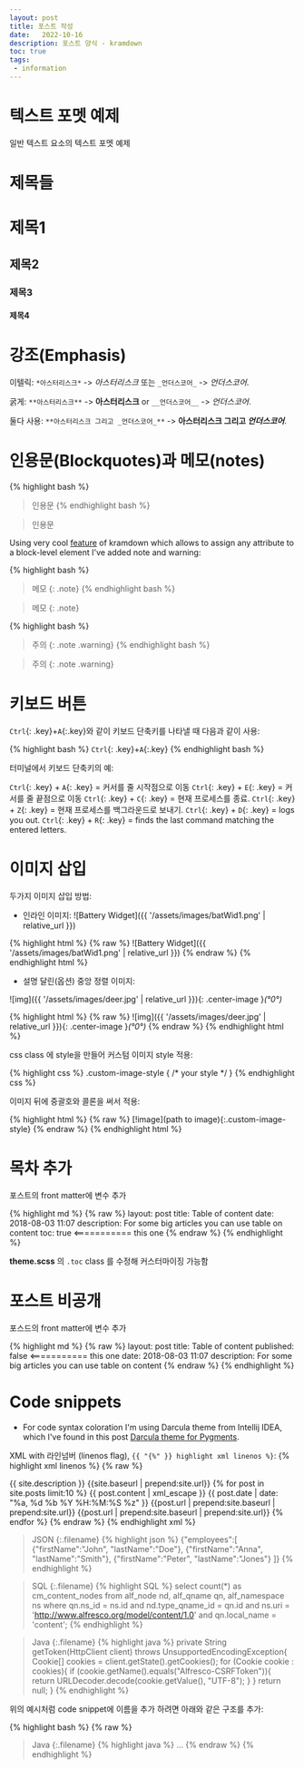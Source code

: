 ```yaml
---
layout: post
title: 포스트 작성
date:   2022-10-16
description: 포스트 양식 - kramdown
toc: true
tags:
 - information
---
```


# 텍스트 포멧 예제

일반 텍스트 요소의 텍스트 포멧 예제

# 제목들

# 제목1

## 제목2

### 제목3

#### 제목4

# 강조(Emphasis)

이텔릭: `*아스터리스크*` -> *아스터리스크* 또는 `_언더스코어_` -> _언더스코어_.

굵게: `**아스터리스크**` -> **아스터리스크** or `__언더스코어__` -> _언더스코어_.

둘다 사용: `**아스터리스크 그리고 _언더스코어_**` -> **아스터리스크 그리고 _언더스코어_**.

# 인용문(Blockquotes)과 메모(notes)

{% highlight bash %}
>인용문
{% endhighlight bash %}

>인용문

Using very cool [feature](http://kramdown.gettalong.org/quickref.html#block-attributes) of kramdown which allows to assign any attribute to a block-level element I've added note and warning:

{% highlight bash %}
>메모 
{: .note}
{% endhighlight bash %}

>메모 
{: .note}

{% highlight bash %}
>주의 
{: .note .warning}
{% endhighlight bash %}

>주의 
{: .note .warning}

# 키보드 버튼

`Ctrl`{: .key}+`A`{:.key}와 같이 키보드 단축키를 나타낼 때 다음과 같이 사용:

{% highlight bash %}
`Ctrl`{: .key}+`A`{:.key}
{% endhighlight bash %}

터미널에서 키보드 단축키의 예:

`Ctrl`{: .key} + `A`{: .key} = 커서를 줄 시작점으로 이동
`Ctrl`{: .key} + `E`{: .key} = 커서를 줄 끝점으로 이동
`Ctrl`{: .key} + `C`{: .key} = 현재 프로세스를 종료.
`Ctrl`{: .key} + `Z`{: .key} = 현재 프로세스를 백그라운드로 보내기.
`Ctrl`{: .key} + `D`{: .key} = logs you out.
`Ctrl`{: .key} + `R`{: .key} = finds the last command matching the entered letters.

# 이미지 삽입

두가지 이미지 삽입 방법:
 
- 인라인 이미지: ![Battery Widget]({{ '/assets/images/batWid1.png' | relative_url }})

{% highlight html %}
{% raw %}
![Battery Widget]({{ '/assets/images/batWid1.png' | relative_url }})
{% endraw %}
{% endhighlight html %}

- 설명 달린(옵션) 중앙 정렬 이미지:
 
![img]({{ '/assets/images/deer.jpg' | relative_url }}){: .center-image }*(°0°)*

{% highlight html %}
{% raw %}
![img]({{ '/assets/images/deer.jpg' | relative_url }}){: .center-image }*(°0°)*
{% endraw %}
{% endhighlight html %}

css class 에 style을 만들어 커스텀 이미지 style 적용:

{% highlight css %}
.custom-image-style
{
/* your style */
}
{% endhighlight css %}

이미지 뒤에 중괄호와 콜론을 써서 적용:

{% highlight html %}
{% raw %}
[!image](path to image){:.custom-image-style}
{% endraw %} 
{% endhighlight html %}

# 목차 추가

포스트의 front matter에 변수 추가

{% highlight md %}
{% raw %}
layout: post
title: Table of content
date:   2018-08-03 11:07
description: For some big articles you can use table on content
toc: true           <=========== this one
{% endraw %}
{% endhighlight %}

**theme.scss** 의 `.toc` class 를 수정해 커스터마이징 가능함

# 포스트 비공개

포스드의 front matter에 변수 추가

{% highlight md %}
{% raw %}
layout: post
title: Table of content
published: false           <=========== this one
date:   2018-08-03 11:07
description: For some big articles you can use table on content
{% endraw %}
{% endhighlight %}

# Code snippets
* For code syntax coloration I'm using Darcula theme from Intellij IDEA, which I've found in this post [Darcula theme for Pygments](http://smasue.github.io/pygments-darcula).

XML with 라인넘버 (linenos flag), `{{ "{%" }} highlight xml linenos %}`:
{% highlight xml linenos %}
{% raw %}
<?xml version="1.0" encoding="UTF-8"?>
<rss version="2.0" xmlns:atom="http://www.w3.org/2005/Atom">
  <channel>
    <title>{{ site.name }}</title>
    <description>{{ site.description }}</description>
    <link>{{site.baseurl | prepend:site.url}}</link>
    <atom:link href="{{site.baseurl | prepend:site.url}}/feed.xml" rel="self" type="application/rss+xml" />
    {% for post in site.posts limit:10 %}
      <item>
        <title>{{ post.title }}</title>
        <description>{{ post.content | xml_escape }}</description>
        <pubDate>{{ post.date | date: "%a, %d %b %Y %H:%M:%S %z" }}</pubDate>
        <link>{{post.url | prepend:site.baseurl | prepend:site.url}}</link>
        <guid isPermaLink="true">{{post.url | prepend:site.baseurl | prepend:site.url}}</guid>
      </item>
    {% endfor %}
  </channel>
</rss>
{% endraw %}
{% endhighlight xml %}

>JSON
{:.filename}
{% highlight json %}
{"employees":[
    {"firstName":"John", "lastName":"Doe"},
    {"firstName":"Anna", "lastName":"Smith"},
    {"firstName":"Peter", "lastName":"Jones"}
]}
{% endhighlight %}

>SQL
{:.filename}
{% highlight SQL %}
select count(*) as cm_content_nodes
from alf_node nd, alf_qname qn, alf_namespace ns
where qn.ns_id = ns.id
  and nd.type_qname_id = qn.id
  and ns.uri = 'http://www.alfresco.org/model/content/1.0'
  and qn.local_name = 'content';
{% endhighlight %}

>Java
{:.filename}
{% highlight java %}
private String getToken(HttpClient client) throws UnsupportedEncodingException{
  Cookie[] cookies = client.getState().getCookies();
  for (Cookie cookie : cookies){
    if (cookie.getName().equals("Alfresco-CSRFToken")){
      return URLDecoder.decode(cookie.getValue(), "UTF-8");
    }
  }
  return null;
}
{% endhighlight %}

위의 예시처럼 code snippet에 이름을 추가 하려면 아래와 같은 구조를 추가:

{% highlight bash %}
{% raw %}
>Java
{:.filename}
{% highlight java %}
...
{% endraw %}
{% endhighlight %}